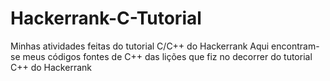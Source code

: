 # Hackerrank-C-Tutorial
Minhas atividades feitas do tutorial C/C++ do Hackerrank
Aqui encontram-se meus códigos fontes de C++ das lições que fiz no decorrer do tutorial C++ do Hackerrank
